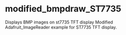 # modified_bmpdraw_ST7735
Displays BMP images on st7735 TFT display
Modified Adafruit_ImageReader example for  ST7735 TFT display.
